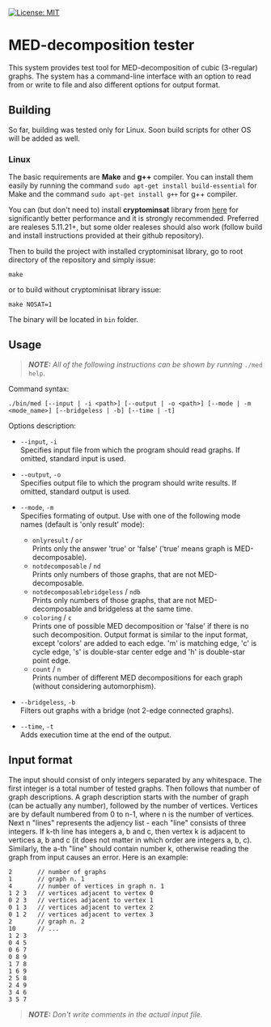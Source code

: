 [![License: MIT](https://img.shields.io/badge/License-MIT-yellow.svg)](https://opensource.org/licenses/MIT)


# MED-decomposition tester

This system provides test tool for MED-decomposition of cubic (3-regular) graphs. The system has a command-line interface with an option to read from or write to file and also different options for output format.


## Building

So far, building was tested only for Linux. Soon build scripts for other OS will be added as well.

### Linux

The basic requirements are **Make** and **g++** compiler. You can install them easily by running the command `sudo apt-get install build-essential` for Make and the command `sudo apt-get install g++` for g++ compiler.

You can (but don't need to) install **cryptominsat** library from [here](https://github.com/msoos/cryptominisat) for significantly better performance and it is strongly recommended. Preferred are realeses 5.11.21+, but some older realeses should also work (follow build and install instructions provided at their github repository).

Then to build the project with installed cryptominisat library, go to root directory of the repository and simply issue:

```
make
```

or to build without cryptominisat library issue:

```
make NOSAT=1
```

The binary will be located in `bin` folder.


## Usage

> ***NOTE:*** *All of the following instructions can be shown by running* `./med help`.

Command syntax:

```
./bin/med [--input | -i <path>] [--output | -o <path>] [--mode | -m <mode_name>] [--bridgeless | -b] [--time | -t]
```

Options description:

- `--input`, `-i`\
Specifies input file from which the program should read graphs. If omitted, standard input is used.

- `--output`, `-o`\
Specifies output file to which the program should write results. If omitted, standard output is used.

- `--mode`, `-m`\
Specifies formating of output. Use with one of the following mode names (default is 'only result' mode):
    - `onlyresult` / `or`\
    Prints only the answer 'true' or 'false' ('true' means graph is MED-decomposable).
    - `notdecomposable` / `nd`\
    Prints only numbers of those graphs, that are not MED-decomposable.
    - `notdecomposablebridgeless` / `ndb`\
    Prints only numbers of those graphs, that are not MED-decomposable and bridgeless at the same time.
    - `coloring` / `c`\
    Prints one of possible MED decomposition or 'false' if there is no such decomposition. Output format is similar to the input format, except 'colors' are added to each edge. 'm' is matching edge, 'c' is cycle edge, 's' is double-star center edge and 'h' is double-star point edge.
    - `count` / `n`\
    Prints number of different MED decompositions for each graph (without considering automorphism).

- `--bridgeless`, `-b`\
Filters out graphs with a bridge (not 2-edge connected graphs).

- `--time`, `-t`\
Adds execution time at the end of the output.


## Input format

The input should consist of only integers separated by any whitespace. The first integer is a total number of tested graphs. Then follows that number of graph descriptions. A graph description starts with the number of graph (can be actually any number), followed by the number of vertices. Vertices are by default numbered from 0 to n-1, where n is the number of vertices. Next n "lines" represents the adjency list - each "line" consists of three integers. If k-th line has integers a, b and c, then vertex k is adjacent to vertices a, b and c (it does not matter in which order are integers a, b, c). Similarly, the a-th "line" should contain number k, otherwise reading the graph from input causes an error. Here is an example:

```
2       // number of graphs
1       // graph n. 1
4       // number of vertices in graph n. 1
1 2 3   // vertices adjacent to vertex 0
0 2 3   // vertices adjacent to vertex 1
0 1 3   // vertices adjacent to vertex 2
0 1 2   // vertices adjacent to vertex 3
2       // graph n. 2
10      // ...
1 2 3
0 4 5
0 6 7
0 8 9
1 7 8
1 6 9
2 5 8
2 4 9
3 4 6
3 5 7
```
> ***NOTE:*** *Don't write comments in the actual input file.*